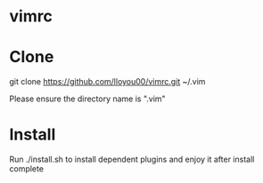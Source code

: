 # vimrc

# Clone
git clone https://github.com/lloyou00/vimrc.git ~/.vim


Please ensure the directory name is ".vim"

# Install
Run ./install.sh to install dependent plugins and enjoy it after install complete
